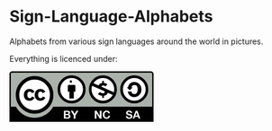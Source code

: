 # Sign-Language-Alphabets
Alphabets from various sign languages around the world in pictures.

Everything is licenced under:

[![Licence](https://github.com/Unrepentant-Atheist/Sign-Language-Alphabets/blob/master/CC_licence.png)](https://creativecommons.org/licenses/by-nc-sa/4.0/)